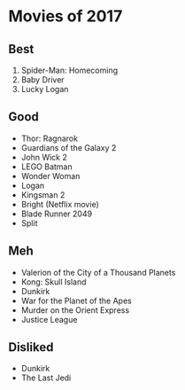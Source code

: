 # Movies of 2017

## Best

1. Spider-Man: Homecoming
2. Baby Driver
3. Lucky Logan

## Good

- Thor: Ragnarok
- Guardians of the Galaxy 2
- John Wick 2
- LEGO Batman
- Wonder Woman
- Logan
- Kingsman 2
- Bright (Netflix movie)
- Blade Runner 2049
- Split

## Meh

- Valerion of the City of a Thousand Planets
- Kong: Skull Island
- Dunkirk
- War for the Planet of the Apes
- Murder on the Orient Express
- Justice League

## Disliked

- Dunkirk
- The Last Jedi
